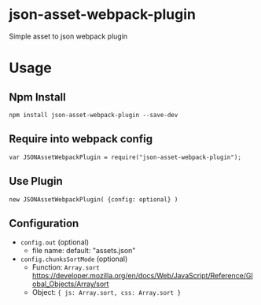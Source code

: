 # json-asset-webpack-plugin
Simple asset to json webpack plugin

# Usage

## Npm Install
```
npm install json-asset-webpack-plugin --save-dev
```

## Require into webpack config
```
var JSONAssetWebpackPlugin = require("json-asset-webpack-plugin");
```

## Use Plugin
```
new JSONAssetWebpackPlugin( {config: optional} )
```

## Configuration

- `config.out` (optional)
    - file name: default: "assets.json"
- `config.chunksSortMode` (optional)
    - Function: `Array.sort` https://developer.mozilla.org/en/docs/Web/JavaScript/Reference/Global_Objects/Array/sort
    - Object: `{ js: Array.sort, css: Array.sort }`


